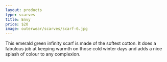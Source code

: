 ```yaml
---
layout: products
type: scarves
title: Envy
price: $20
image: outerwear/scarves/scarf-6.jpg
---
```



This emerald green infinity scarf is made of the softest cotton. It does a fabulous job at keeping warmth on those cold winter days and adds a nice splash of colour to any complexion. 